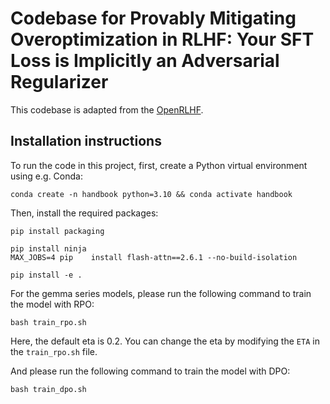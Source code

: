 # Codebase for Provably Mitigating Overoptimization in RLHF: Your SFT Loss is Implicitly an Adversarial Regularizer
This codebase is adapted from the [OpenRLHF](https://github.com/OpenRLHF/OpenRLHF).
## Installation instructions

To run the code in this project, first, create a Python virtual environment using e.g. Conda:

```shell
conda create -n handbook python=3.10 && conda activate handbook
```

Then, install the required packages:
```shell
pip install packaging

pip install ninja
MAX_JOBS=4 pip    install flash-attn==2.6.1 --no-build-isolation

pip install -e .
```

For the gemma series models, please run the following command to train the model with RPO:
```shell
bash train_rpo.sh
```
Here, the default eta is 0.2. You can change the eta by modifying the `ETA` in the `train_rpo.sh` file.

And please run the following command to train the model with DPO:
```shell
bash train_dpo.sh
```
